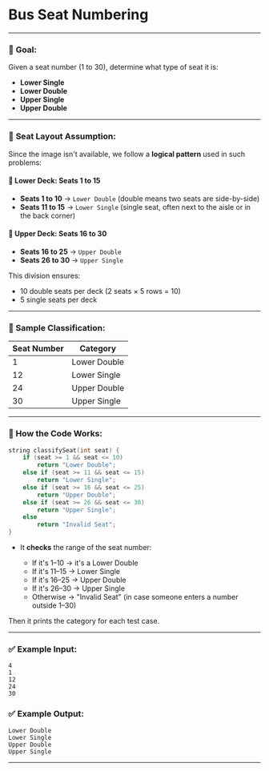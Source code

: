 ﻿# Bus Seat Numbering

---

### 🧠 **Goal**:

Given a seat number (1 to 30), determine what type of seat it is:

* **Lower Single**
* **Lower Double**
* **Upper Single**
* **Upper Double**

---

### 🚌 **Seat Layout Assumption**:

Since the image isn't available, we follow a **logical pattern** used in such problems:

#### 🔻 Lower Deck: Seats 1 to 15

* **Seats 1 to 10** → `Lower Double` (double means two seats are side-by-side)
* **Seats 11 to 15** → `Lower Single` (single seat, often next to the aisle or in the back corner)

#### 🔺 Upper Deck: Seats 16 to 30

* **Seats 16 to 25** → `Upper Double`
* **Seats 26 to 30** → `Upper Single`

This division ensures:

* 10 double seats per deck (2 seats × 5 rows = 10)
* 5 single seats per deck

---

### 🔢 Sample Classification:

| Seat Number | Category     |
| ----------- | ------------ |
| 1           | Lower Double |
| 12          | Lower Single |
| 24          | Upper Double |
| 30          | Upper Single |

---

### 🔄 How the Code Works:

```cpp
string classifySeat(int seat) {
    if (seat >= 1 && seat <= 10)
        return "Lower Double";
    else if (seat >= 11 && seat <= 15)
        return "Lower Single";
    else if (seat >= 16 && seat <= 25)
        return "Upper Double";
    else if (seat >= 26 && seat <= 30)
        return "Upper Single";
    else
        return "Invalid Seat";
}
```

* It **checks** the range of the seat number:

  * If it's 1–10 → it's a Lower Double
  * If it's 11–15 → Lower Single
  * If it's 16–25 → Upper Double
  * If it's 26–30 → Upper Single
  * Otherwise → "Invalid Seat" (in case someone enters a number outside 1–30)

Then it prints the category for each test case.

---

### ✅ Example Input:

```
4
1
12
24
30
```

### ✅ Example Output:

```
Lower Double
Lower Single
Upper Double
Upper Single
```

---


